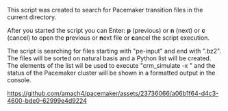 
This script was created to search for Pacemaker transition files in the current directory.

After you started the script you can Enter: **p** (previous) or **n** (next) or **c** (cancel) to open
the **p**revious or **n**ext file or **c**ancel the script execution.

The script is searching for files starting with "pe-input" and end with ".bz2".
The files will be sorted on natural basis and a Python list will be created.
The elements of the list wil be used to execute "crm_simulate -x <element>" and the status
of the Pacemaker cluster will be shown in a formatted output in the console.




https://github.com/amach4/pacemaker/assets/23736066/a06b1f64-d4c3-4600-bde0-62999e4d9224



